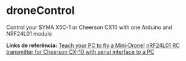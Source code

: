 # droneControl
Control your SYMA X5C-1 or Cheerson CX10 with one Arduino and NRF24L01 module

**Links de referência:**
[Teach your PC to fly a Mini-Drone!](https://www.makehardware.com/2016/04/24/teach-your-pc-to-fly-a-mini-drone/)
[nRF24L01 RC transmitter for Cheerson CX-10 with serial interface to a PC](https://github.com/perrytsao/nrf24_cx10_pc)